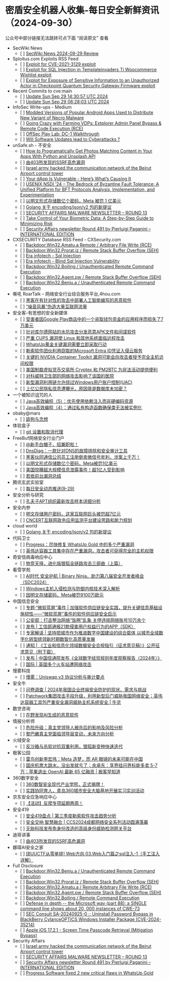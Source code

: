 <h1>密盾安全机器人收集-每日安全新鲜资讯（2024-09-30）</h1>

<p>公众号中部分链接无法跳转可点下面 “阅读原文” 查看</p>

<ul>
<li>SecWiki News
<ul>
<li>[ ] <a href="http://www.sec-wiki.com/?2024-09-29">SecWiki News 2024-09-29 Review</a></li>
</ul></li>
<li>Sploitus.com Exploits RSS Feed
<ul>
<li>[ ] <a href="https://sploitus.com/exploit?id=17EE6C09-2538-52A3-8C5C-973170ACDF29&utm_source=rss&utm_medium=rss">Exploit for CVE-2021-3129 exploit</a></li>
<li>[ ] <a href="https://sploitus.com/exploit?id=5E305131-0B13-5E5D-878D-F3D9BBA89B18&utm_source=rss&utm_medium=rss">Exploit for SQL Injection in Templateinvaders Ti Woocommerce Wishlist exploit</a></li>
<li>[ ] <a href="https://sploitus.com/exploit?id=4B908134-44E0-5F16-9965-CD0E03C6EDF9&utm_source=rss&utm_medium=rss">Exploit for Exposure of Sensitive Information to an Unauthorized Actor in Checkpoint Quantum Security Gateway Firmware exploit</a></li>
</ul></li>
<li>Recent Commits to cve:main
<ul>
<li>[ ] <a href="https://github.com/trickest/cve/commit/6107d30bcb46b17cdd930d51b6caaafffcb0d2a5">Update Sun Sep 29 14:30:57 UTC 2024</a></li>
<li>[ ] <a href="https://github.com/trickest/cve/commit/71938276fa511d952c3f542271d02ffcba925824">Update Sun Sep 29 06:28:03 UTC 2024</a></li>
</ul></li>
<li>InfoSec Write-ups - Medium
<ul>
<li>[ ] <a href="https://infosecwriteups.com/modded-versions-of-popular-android-apps-used-to-distribute-new-variant-of-necro-malware-ccb3ccd8c57d?source=rss----7b722bfd1b8d---4">Modded Versions of Popular Android Apps Used to Distribute New Variant of Necro Malware</a></li>
<li>[ ] <a href="https://infosecwriteups.com/going-crazy-with-farming-vdps-extplorer-admin-panel-bypass-remote-code-execution-rce-ed6ae27bbce9?source=rss----7b722bfd1b8d---4">Going Crazy with Farming VDPs: Extplorer Admin Panel Bypass &amp; Remote Code Execution (RCE)</a></li>
<li>[ ] <a href="https://infosecwriteups.com/offsec-play-lab-dc-1-walkthrough-88d207b57acc?source=rss----7b722bfd1b8d---4">OffSec Play Lab: DC-1 Walkthrough</a></li>
<li>[ ] <a href="https://infosecwriteups.com/will-software-updates-lead-to-cyberattacks-38d629f565cb?source=rss----7b722bfd1b8d---4">Will Software Updates lead to Cyberattacks ?</a></li>
</ul></li>
<li>unSafe.sh - 不安全
<ul>
<li>[ ] <a href="https://buaq.net/go-264756.html">How to Programatically Get Photos Matching Content in Your Apps With Python and Unsplash API</a></li>
<li>[ ] <a href="https://buaq.net/go-264762.html">由403所发现的SSRF高危漏洞</a></li>
<li>[ ] <a href="https://buaq.net/go-264749.html">Israel army hacked the communication network of the Beirut Airport control tower</a></li>
<li>[ ] <a href="https://buaq.net/go-264757.html">Your dApp Is Vulnerable - Here’s What’s Causing It</a></li>
<li>[ ] <a href="https://buaq.net/go-264760.html">USENIX NSDI ’24 – The Bedrock of Byzantine Fault Tolerance: A Unified Platform for BFT Protocols Analysis, Implementation, and Experimentation</a></li>
<li>[ ] <a href="https://buaq.net/go-264747.html">以明文形式存储数亿个密码，Meta 被罚 1 亿美元</a></li>
<li>[ ] <a href="https://buaq.net/go-264748.html">Golang 关于 encoding/json/v2 包的新提议</a></li>
<li>[ ] <a href="https://buaq.net/go-264750.html">SECURITY AFFAIRS MALWARE NEWSLETTER – ROUND 13</a></li>
<li>[ ] <a href="https://buaq.net/go-264758.html">Take Control of Your Biometric Data: 
A Step-by-Step Guide to Minimizing Risk</a></li>
<li>[ ] <a href="https://buaq.net/go-264731.html">Security Affairs newsletter Round 491 by Pierluigi Paganini – INTERNATIONAL EDITION</a></li>
</ul></li>
<li>CXSECURITY Database RSS Feed - CXSecurity.com
<ul>
<li>[ ] <a href="https://cxsecurity.com/issue/WLB-2024090048">Backdoor.Win32.Amatu.a Remote  / Arbitrary File Write (RCE)</a></li>
<li>[ ] <a href="https://cxsecurity.com/issue/WLB-2024090047">Backdoor.Win32.Prorat.jz  / Remote Stack Buffer Overflow (SEH)</a></li>
<li>[ ] <a href="https://cxsecurity.com/issue/WLB-2024090046">Era infotech - Sql Injection</a></li>
<li>[ ] <a href="https://cxsecurity.com/issue/WLB-2024090045">Era infotech - Blind Sql Injection Vulnerability</a></li>
<li>[ ] <a href="https://cxsecurity.com/issue/WLB-2024090044">Backdoor.Win32.Boiling  / Unauthenticated Remote Command Execution</a></li>
<li>[ ] <a href="https://cxsecurity.com/issue/WLB-2024090043">Backdoor.Win32.Agent.pw  / Remote Stack Buffer Overflow (SEH)</a></li>
<li>[ ] <a href="https://cxsecurity.com/issue/WLB-2024090042">Backdoor.Win32.Benju.a  / Unauthenticated Remote Command Execution</a></li>
</ul></li>
<li>嘶吼 RoarTalk – 网络安全行业综合服务平台,4hou.com
<ul>
<li>[ ] <a href="https://www.4hou.com/posts/YZM0">黑客在有针对性的攻击中部署人工智能编写的恶意软件</a></li>
<li>[ ] <a href="https://www.4hou.com/posts/gy29">“噪音风暴”伪造大量互联网流量</a></li>
</ul></li>
<li>安全客-有思想的安全新媒体
<ul>
<li>[ ] <a href="https://www.anquanke.com/post/id/300515">受害者因Google Play商店中的一个盗取钱包资金的应用程序而损失了7万美元</a></li>
<li>[ ] <a href="https://www.anquanke.com/post/id/300519">针对库尔德网站的水坑攻击分发恶意APK文件和间谍软件</a></li>
<li>[ ] <a href="https://www.anquanke.com/post/id/300521">严重 CUPS 漏洞使 Linux 和其他系统面临远程攻击</a></li>
<li>[ ] <a href="https://www.anquanke.com/post/id/300524">WhatsUp黄金关键漏洞需要立即采取行动</a></li>
<li>[ ] <a href="https://www.anquanke.com/post/id/300526">勒索软件团伙利用窃取的Microsoft Entra ID凭证入侵云服务</a></li>
<li>[ ] <a href="https://www.anquanke.com/post/id/300528">关键的 NVIDIA Container Toolkit 漏洞可能会向攻击者授予完全主机访问权限</a></li>
<li>[ ] <a href="https://www.anquanke.com/post/id/300531">美国制裁虚拟货币交易所 Cryptex 和 PM2BTC 为非法活动提供便利</a></li>
<li>[ ] <a href="https://www.anquanke.com/post/id/300533">对科威特卫生部的网络攻击影响了该国的医院</a></li>
<li>[ ] <a href="https://www.anquanke.com/post/id/300536">新型漏洞利用链允许绕过Windows用户账户控制(UAC)</a></li>
<li>[ ] <a href="https://www.anquanke.com/post/id/300539">上亿公民隐私信息遭曝光，原因竟是数据库未加密？</a></li>
</ul></li>
<li>一个被知识诅咒的人
<ul>
<li>[ ] <a href="https://blog.csdn.net/nokiaguy/article/details/142619591">Java高效编程（5）：优先使用依赖注入而非硬编码资源</a></li>
<li>[ ] <a href="https://blog.csdn.net/nokiaguy/article/details/142619462">Java高效编程（4）：通过私有构造函数确保类无法被实例化</a></li>
</ul></li>
<li>obaby@mars
<ul>
<li>[ ] <a href="https://h4ck.org.cn/2024/09/18237">舔狗与念想</a></li>
</ul></li>
<li>体验盒子
<ul>
<li>[ ] <a href="https://www.uedbox.com/post/69715/">git 设置和取消代理</a></li>
</ul></li>
<li>FreeBuf网络安全行业门户
<ul>
<li>[ ] <a href="https://www.freebuf.com/articles/others-articles/412026.html">@新手白帽子，招兼职啦！</a></li>
<li>[ ] <a href="https://www.freebuf.com/sectool/412020.html">DnsDiag：一款针对DNS的故障排除和安全审计工具</a></li>
<li>[ ] <a href="https://www.freebuf.com/news/412017.html">黑客伙同通信公司员工注册倒卖微信号牟利，涉案上千万！</a></li>
<li>[ ] <a href="https://www.freebuf.com/articles/412005.html">以明文形式存储数亿个密码，Meta被罚1亿美元</a></li>
<li>[ ] <a href="https://www.freebuf.com/news/411989.html">美国惊曝超大规模信息泄露事件！超1亿人受到影响</a></li>
<li>[ ] <a href="https://www.freebuf.com/articles/web/411980.html">若依前台漏洞总结</a></li>
</ul></li>
<li>腾讯玄武实验室
<ul>
<li>[ ] <a href="https://mp.weixin.qq.com/s?__biz=MzA5NDYyNDI0MA==&mid=2651959813&idx=1&sn=e9042b14f1eb8d4b7f6e43909c3b1810&chksm=8baed29abcd95b8ca1299df519973f26d4cdaf9036ac1ca1d85d49d33122232f07984c44431e&scene=58&subscene=0#rd">每日安全动态推送(9-29)</a></li>
</ul></li>
<li>安全分析与研究
<ul>
<li>[ ] <a href="https://mp.weixin.qq.com/s?__biz=MzA4ODEyODA3MQ==&mid=2247488966&idx=1&sn=896c8b93ebaf490a335a756e530fa1e8&chksm=902fbaeea75833f820a27bcb79b501d3451be6f2b45d9640a69897ef241a6b652fa1524d3284&scene=58&subscene=0#rd">孔夫子APT组织最新攻击样本详细分析</a></li>
</ul></li>
<li>安全内参
<ul>
<li>[ ] <a href="https://mp.weixin.qq.com/s?__biz=MzI4NDY2MDMwMw==&mid=2247512722&idx=1&sn=2b371722494b23f4a0a4c6a21ec50f20&chksm=ebfaf5b2dc8d7ca476b16af106bb8be700b21feff90f5b48c4800a3e444ee8e8c38566069e50&scene=58&subscene=0#rd">明文存储用户密码，这家互联网巨头被罚超7亿元</a></li>
<li>[ ] <a href="https://mp.weixin.qq.com/s?__biz=MzI4NDY2MDMwMw==&mid=2247512722&idx=2&sn=a1859312f6f452a914417c3fa481bb52&chksm=ebfaf5b2dc8d7ca4935956fd107e076e4fb1d660e072f8bf771eae3bb890492d9e60fc17bda7&scene=58&subscene=0#rd">CNCERT互联网政务应用监测平台建设思路和能力规划</a></li>
</ul></li>
<li>cloud world
<ul>
<li>[ ] <a href="https://cloudsjhan.github.io/2024/09/29/Golang-%E5%85%B3%E4%BA%8E-encoding-json-v2-%E5%8C%85%E7%9A%84%E6%96%B0%E6%8F%90%E8%AE%AE/">Golang 关于 encoding/json/v2 包的新提议</a></li>
</ul></li>
<li>代码卫士
<ul>
<li>[ ] <a href="https://mp.weixin.qq.com/s?__biz=MzI2NTg4OTc5Nw==&mid=2247520960&idx=1&sn=919fb43b3860018ef3997b0e4159dee6&chksm=ea94a3aadde32abc1b1672f51c4f96ac9221aa568d099da519cf4bbabc756923465716a0ad6e&scene=58&subscene=0#rd">Progress：尽快修复 WhatsUp Gold 中的多个严重漏洞</a></li>
<li>[ ] <a href="https://mp.weixin.qq.com/s?__biz=MzI2NTg4OTc5Nw==&mid=2247520960&idx=2&sn=245f37b0bdb6b7db64b1b5f20c65a6d8&chksm=ea94a3aadde32abc108ecad23597f05291d6371f5eedbb64d286868f3aaa0f5a360d87b3c36b&scene=58&subscene=0#rd">英伟达容器工具集中存在严重漏洞，攻击者可获得完全的主机权限</a></li>
</ul></li>
<li>奇安信病毒响应中心
<ul>
<li>[ ] <a href="https://mp.weixin.qq.com/s?__biz=MzI5Mzg5MDM3NQ==&mid=2247497179&idx=1&sn=0b9ea1453d41d21c16264713023b6558&chksm=ec6985f3db1e0ce5604ac790451689e63dcd9c83e4a3982d53975e8d5002df0ccc801c6a0fda&scene=58&subscene=0#rd">物竞天择，进化版银狐全链路攻击三部曲（上篇）</a></li>
</ul></li>
<li>看雪学苑
<ul>
<li>[ ] <a href="https://mp.weixin.qq.com/s?__biz=MjM5NTc2MDYxMw==&mid=2458577000&idx=1&sn=ac32ed92a7f851cb8b23dcc39fc6a273&chksm=b18dd8e286fa51f478f6af722dd41ea6656a064f7f7a1bfd235272771313c3661696b4e51cf8&scene=58&subscene=0#rd">AI时代 安全护航 | Binary Ninja，助力第八届安全开发者峰会（SDC2024）</a></li>
<li>[ ] <a href="https://mp.weixin.qq.com/s?__biz=MjM5NTc2MDYxMw==&mid=2458577000&idx=2&sn=f94e3e98e97a72a8b504d5ff220577ef&chksm=b18dd8e286fa51f49dc2e5d7871085a81a8f5296740d5c865e21a280a21d30c64f660cc5e5fe&scene=58&subscene=0#rd">Windows主机入侵检测与防御内核技术深入解析</a></li>
<li>[ ] <a href="https://mp.weixin.qq.com/s?__biz=MjM5NTc2MDYxMw==&mid=2458577000&idx=3&sn=3973ba3f6b5c8a80ce02eec4a7120127&chksm=b18dd8e286fa51f4c4b187d706e578435375035f3f571e5139afc160527cde69a1928dc0a52e&scene=58&subscene=0#rd">因明文存储密码，Meta被罚9100万欧元</a></li>
</ul></li>
<li>中国信息安全
<ul>
<li>[ ] <a href="https://mp.weixin.qq.com/s?__biz=MzA5MzE5MDAzOA==&mid=2664226414&idx=1&sn=b9bb6977af57bdc44089280aac15bf5d&chksm=8b59dc97bc2e5581dab5050e3e5164a0a38778fff99109e4b85ee9ffb6a1817556cf6196f24b&scene=58&subscene=0#rd">专题·“微软蓝屏”事件 | 加强软件供应链安全实践，提升关键信息基础设施韧性——“微软蓝屏”事件的软件供应链安全启示</a></li>
<li>[ ] <a href="https://mp.weixin.qq.com/s?__biz=MzA5MzE5MDAzOA==&mid=2664226414&idx=2&sn=3075668e49c59c67d40411ef38a3765f&chksm=8b59dc97bc2e5581fce08d9c457d2d7a456ed41cd4001b01c3f37da70c73144392d680dd23ed&scene=58&subscene=0#rd">公安部：打击整治网络“饭圈”乱象 关停违规网络账号10万余个</a></li>
<li>[ ] <a href="https://mp.weixin.qq.com/s?__biz=MzA5MzE5MDAzOA==&mid=2664226414&idx=3&sn=7eca43c2f160c167fbff4059de32ecbe&chksm=8b59dc97bc2e558115e3377f6ef32f55437cea6d86f2146ad4358f5c119391c991a0d0297fcd&scene=58&subscene=0#rd">发布 | 工信部通报21款侵害用户权益行为的APP（SDK）</a></li>
<li>[ ] <a href="https://mp.weixin.qq.com/s?__biz=MzA5MzE5MDAzOA==&mid=2664226414&idx=4&sn=26f96dc9949417fc7fa36ab1ff49b810&chksm=8b59dc97bc2e558109e8c428cba86869e5c6345b4ca5785decd27297a066e52410ee7c5f001e&scene=58&subscene=0#rd">专家解读 | 坚持把城市作为推进数字中国建设的综合载体 以城市全域数字化转型统领新时期数智化高质量发展</a></li>
<li>[ ] <a href="https://mp.weixin.qq.com/s?__biz=MzA5MzE5MDAzOA==&mid=2664226414&idx=5&sn=3f9d2c73ddc1046091ec56f3869a00c4&chksm=8b59dc97bc2e5581f70fdeb9017cba380918d867003cdbf6aa05882e86aaac9c98a5a43fbed4&scene=58&subscene=0#rd">通知 | 《工业和信息化领域数据安全合规指引（征求意见稿）》公开征求意见（附下载）</a></li>
<li>[ ] <a href="https://mp.weixin.qq.com/s?__biz=MzA5MzE5MDAzOA==&mid=2664226414&idx=6&sn=dfe4eed626f3ea7f46875228e4d85a5c&chksm=8b59dc97bc2e5581455a18f84bd57cc2e0bc1017171e5f460ff08288046df81805b100d5289b&scene=58&subscene=0#rd">发布 | 中国信通院发布《全球数字经贸规则年度观察报告（2024年）》</a></li>
<li>[ ] <a href="https://mp.weixin.qq.com/s?__biz=MzA5MzE5MDAzOA==&mid=2664226414&idx=7&sn=9933db86721799b93cd8e4e755830c9c&chksm=8b59dc97bc2e55816f1f6912e1ca53baed0ae608887d141950296d4ce81d9f0200f8553bd0ba&scene=58&subscene=0#rd">国际 | 英国多个火车站遭网络攻击</a></li>
</ul></li>
<li>慢雾科技
<ul>
<li>[ ] <a href="https://mp.weixin.qq.com/s?__biz=MzU4ODQ3NTM2OA==&mid=2247500440&idx=1&sn=e447aeff528fb5a5c96a3d88f2d31531&chksm=fddebc1fcaa9350964866990b32e3a928e3a6b76a9c39eabe7e8755c4bb47a03a15e48da678a&scene=58&subscene=0#rd">慢雾：Uniswap v3 协议分析与审计要点</a></li>
</ul></li>
<li>安全牛
<ul>
<li>[ ] <a href="https://mp.weixin.qq.com/s?__biz=MjM5Njc3NjM4MA==&mid=2651132386&idx=1&sn=a05246178fc29d1e58276b8f28ac9a1e&chksm=bd15a1318a622827998a663f0227480ec192cab5e55c59d564f87265ecd39b8ed6a1c8101331&scene=58&subscene=0#rd">问卷调查 | 2024年我国企业终端安全防护的现状、需求与挑战</a></li>
<li>[ ] <a href="https://mp.weixin.qq.com/s?__biz=MjM5Njc3NjM4MA==&mid=2651132386&idx=2&sn=474202fb0308842c0b28c6ad93793beb&chksm=bd15a1318a6228275f9c84a220df913ebc76eb922b7086a1fc26b9862b297c3f545cbe6bcb0d&scene=58&subscene=0#rd">Patchwork集团攻击手段升级，利用新型后门威胁我国网络安全；英伟达容器工具包严重安全漏洞威胁主机系统安全 | 牛览</a></li>
</ul></li>
<li>数世咨询
<ul>
<li>[ ] <a href="https://mp.weixin.qq.com/s?__biz=MzkxNzA3MTgyNg==&mid=2247518455&idx=1&sn=3c3314233a3682deeda4b4f1eec09c96&chksm=c144fa4af633735cb7fa5f1e39ba1a84f7caff8a4b9b58330961d188a5c919de8952a31138aa&scene=58&subscene=0#rd">在野发现AI生成的恶意软件</a></li>
</ul></li>
<li>情报分析师
<ul>
<li>[ ] <a href="https://mp.weixin.qq.com/s?__biz=MzA3Mjc1MTkwOA==&mid=2650555796&idx=1&sn=0315c3949ce50dea82a0757d664fac90&chksm=87116bdfb066e2c97f7c8047f8962da42e91d71556dd94801bc0d3eb5e865889aee98f566ae2&scene=58&subscene=0#rd">危险升级：真主党领导人被杀后的影响及风险分析</a></li>
<li>[ ] <a href="https://mp.weixin.qq.com/s?__biz=MzA3Mjc1MTkwOA==&mid=2650555796&idx=2&sn=e0790792de0d8e81b02e0fdccd30d2ba&chksm=87116bdfb066e2c953e93960d598954324b1252fa00f34a8b2b0b2ca2ca80c8201a3f0b5b75f&scene=58&subscene=0#rd">黎巴嫩真主党面临领导层变动，未来方向分析</a></li>
</ul></li>
<li>火绒安全
<ul>
<li>[ ] <a href="https://mp.weixin.qq.com/s?__biz=MzI3NjYzMDM1Mg==&mid=2247520116&idx=1&sn=4c494ebc1f5d3f7bfd888cd7931ae29a&chksm=eb70514bdc07d85d981016a7b85d68e9d32bc10be95326933db6ab26ebb8a2e4dd44525b6c32&scene=58&subscene=0#rd">反沙箱与杀软对抗双重利用，银狐新变种快速迭代</a></li>
</ul></li>
<li>极客公园
<ul>
<li>[ ] <a href="https://mp.weixin.qq.com/s?__biz=MTMwNDMwODQ0MQ==&mid=2653056010&idx=1&sn=5d44022e2f5e2d9458974fb68392c9f4&chksm=7e5711bc492098aa7210c262a145869c8255f7e2e895e8b6fe0cf5a32999b847f093608f6f16&scene=58&subscene=0#rd">雷鸟创新李宏伟：Meta 造梦，而 AR 眼镜的未来可能在中国</a></li>
<li>[ ] <a href="https://mp.weixin.qq.com/s?__biz=MTMwNDMwODQ0MQ==&mid=2653055929&idx=1&sn=e727ea63643bf2b09e67b60717c0087b&chksm=7e57160f49209f19d722a65385ade4e0d755b23004f3d532085e8d51bfa7c622d20c57d59953&scene=58&subscene=0#rd">国庆机票大跳水，没出发就亏了；余承东：享界挂问界标能多卖 5-7 万；苹果退出 OpenAI 最新 65 亿融资 | 极客早知道</a></li>
</ul></li>
<li>360数字安全
<ul>
<li>[ ] <a href="https://mp.weixin.qq.com/s?__biz=MzA4MTg0MDQ4Nw==&mid=2247575815&idx=1&sn=8da0a61e27fc6767b543196ecd8cd791&chksm=9f8d390fa8fab019086f05493480975a8993b3b690cab42b62fa80785d6f36126ea5e8902bc1&scene=58&subscene=0#rd">360数智安全现代产业学院，正式揭牌！</a></li>
<li>[ ] <a href="https://mp.weixin.qq.com/s?__biz=MzA4MTg0MDQ4Nw==&mid=2247575815&idx=2&sn=c9a246fbbefa6db5853032afc06ca4c5&chksm=9f8d390fa8fab0193d524f556afbbd04152f24a1811c99331a422f576e8714e8210ca8b2fdbb&scene=58&subscene=0#rd">实践协同育人，青岛360城市安全大脑基地开展实习实训活动</a></li>
</ul></li>
<li>京东安全应急响应中心
<ul>
<li>[ ] <a href="https://mp.weixin.qq.com/s?__biz=MjM5OTk2MTMxOQ==&mid=2727838682&idx=1&sn=e58779645fb0f33105f40ef6bea3bd25&chksm=80505452b727dd444f07725a81016dcc365fad299c2c3eb022ff0ec61d27c0893fb99140cd33&scene=58&subscene=0#rd">【活动】反爬专项延期两周！</a></li>
</ul></li>
<li>安全419
<ul>
<li>[ ] <a href="https://mp.weixin.qq.com/s?__biz=MzUyMDQ4OTkyMg==&mid=2247542836&idx=1&sn=e74e3c76f2602e4f216e50f54f31eda6&chksm=f9ebf699ce9c7f8fb668e4134e59b5eca9473959c5321be121e57c57d1ddb4cda2f83d2c9db9&scene=58&subscene=0#rd">安全419盘点 | 第三季度勒索软件攻击趋势分析</a></li>
<li>[ ] <a href="https://mp.weixin.qq.com/s?__biz=MzUyMDQ4OTkyMg==&mid=2247542836&idx=2&sn=70228327cc7280b807b1ed6b29081017&chksm=f9ebf699ce9c7f8fd5c85b9a308fa62ef0bafabaaa15d78df53009f1530e8f8c817b934e23e7&scene=58&subscene=0#rd">安全交响 智慧融合 | CCS2024成都网络安全系列活动圆满落幕</a></li>
<li>[ ] <a href="https://mp.weixin.qq.com/s?__biz=MzUyMDQ4OTkyMg==&mid=2247542836&idx=3&sn=61008891758900818ebcfd97cdc6ce23&chksm=f9ebf699ce9c7f8f2e92684279164c96ec352094df1f0b0f673cd6ff2d86c727bbafcfac71a9&scene=58&subscene=0#rd">无胁科技发布免身份改造的高级身份威胁检测网关平台</a></li>
</ul></li>
<li>迪哥讲事
<ul>
<li>[ ] <a href="https://mp.weixin.qq.com/s?__biz=MzIzMTIzNTM0MA==&mid=2247495980&idx=1&sn=3836d926af7f7a250ab81bb9cc036cbb&chksm=e8a5fb4fdfd2725902b8f15a8ac5c96133a29105f8175c5c833bf2b84988af37080230c81532&scene=58&subscene=0#rd">由403所发现的SSRF高危漏洞</a></li>
</ul></li>
<li>娜璋AI安全之家
<ul>
<li>[ ] <a href="https://mp.weixin.qq.com/s?__biz=Mzg5MTM5ODU2Mg==&mid=2247500807&idx=1&sn=0979c2940dfb73a056927aab2d72e141&chksm=cfcf74caf8b8fddcfa9a83c6b75ffdc1aeb654887614882cffdc03e035adadb7e53674b0b3c7&scene=58&subscene=0#rd">[BUUCTF从零单排] Web方向 03.Web入门篇之sql注入-1（手工注入详解）</a></li>
</ul></li>
<li>Full Disclosure
<ul>
<li>[ ] <a href="https://seclists.org/fulldisclosure/2024/Sep/58">Backdoor.Win32.Benju.a / Unauthenticated Remote Command    Execution</a></li>
<li>[ ] <a href="https://seclists.org/fulldisclosure/2024/Sep/57">Backdoor.Win32.Prorat.jz / Remote Stack Buffer Overflow (SEH)</a></li>
<li>[ ] <a href="https://seclists.org/fulldisclosure/2024/Sep/56">Backdoor.Win32.Amatu.a / Remote Arbitrary File Write (RCE)</a></li>
<li>[ ] <a href="https://seclists.org/fulldisclosure/2024/Sep/55">Backdoor.Win32.Agent.pw / Remote Stack Buffer Overflow (SEH)</a></li>
<li>[ ] <a href="https://seclists.org/fulldisclosure/2024/Sep/54">Backdoor.Win32.Boiling / Remote Command Execution</a></li>
<li>[ ] <a href="https://seclists.org/fulldisclosure/2024/Sep/53">Defense in depth -- the Microsoft way (part 88): a SINGLE  command line shows about 20, 000 instances of CWE-73</a></li>
<li>[ ] <a href="https://seclists.org/fulldisclosure/2024/Sep/52">SEC Consult SA-20240925-0 :: Uninstall Password Bypass in BlackBerry CylanceOPTICS Windows Installer Package (CVE-2024-35214)</a></li>
<li>[ ] <a href="https://seclists.org/fulldisclosure/2024/Sep/51">Apple iOS 17.2.1 - Screen Time Passcode Retrieval (Mitigation  Bypass)</a></li>
</ul></li>
<li>Security Affairs
<ul>
<li>[ ] <a href="https://securityaffairs.com/169080/cyber-warfare-2/idf-hacked-beirut-airport-control-tower.html">Israel army hacked the communication network of the Beirut Airport control tower</a></li>
<li>[ ] <a href="https://securityaffairs.com/169073/breaking-news/security-affairs-malware-newsletter-round-13.html">SECURITY AFFAIRS MALWARE NEWSLETTER – ROUND 13</a></li>
<li>[ ] <a href="https://securityaffairs.com/169063/breaking-news/security-affairs-newsletter-round-491-by-pierluigi-paganini-international-edition.html">Security Affairs newsletter Round 491 by Pierluigi Paganini – INTERNATIONAL EDITION</a></li>
<li>[ ] <a href="https://securityaffairs.com/169056/security/progress-software-whatsup-gold-critical-bugs.html">Progress Software fixed 2 new critical flaws in WhatsUp Gold</a></li>
</ul></li>
</ul>

